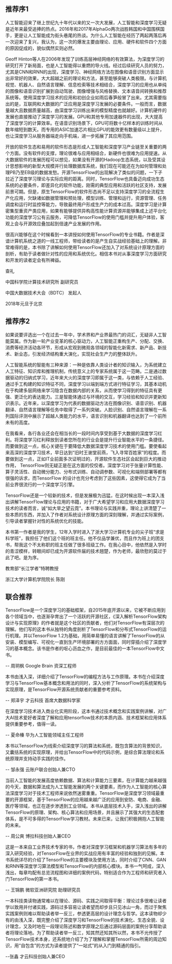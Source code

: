## 推荐序1

人工智能迎来了继上世纪九十年代以来的又一次大发展，人工智能和深度学习无疑是近年来最受追捧的热点。2016年和2017年AlphaGo两次战胜韩国和中国围棋国手，更是让人工智能成为街头巷尾的热谈。为什么人工智能在经历了两起两落后再一次迎来了复兴，我认为，这一次的爆发主要由理论、应用、硬件和软件四个方面的原因促成的，貌似偶然实则必然。

Geoff Hinton等人在2006年发现了训练高层神经网络的有效算法，为深度学习的研究打开了新局面，也是人工智能得以重燃的导火线。经过后续研究人员的努力，尤其是CNN和RNN的出现，深度学习、神经网络方法在图像和语音识别方面显示出非常好的效果，大大超越之前的理论和方法，甚至能够突破人类极限。与计算机视觉、机器人、自然语言理解、信息检索等技术相结合，深度学习的应用也从单纯的图像和语音识别扩展到自动驾驶、图像增强与风格替换、文本语音间转换和推荐系统等。使用深度学习技术的应用和初创企业如雨后春笋般冒了出来。尤其需要指出的是，互联网和大数据的广泛应用是深度学习发展的必要条件。一般而言，数据量越大且数据质量越高，由深度学习训练出来的模型精度也就越好。计算机硬件的发展也直接推动了深度学习的发展。GPU和其他专用加速器件的出现，大大提高了深度学习的计算效率。在语音识别场景下，GPU可将数十亿样本的训练时间从数年缩短到数天。而专用的ASIC加速芯片相比GPU的能效更有数量级以上提升，也让深度学习从服务器端走向手机端，进一步拓展了其应用范围。

开放的软件生态和易用的软件形态是形成人工智能和深度学习产业链至关重要的两个方面。没有软件的支撑，理论很难与应用相结合，新硬件也很难为应用提速。从大数据软件的发展历程可以想见，如果没有开源的Hadoop生态系统，以及受其设计思想影响的新型大规模并行处理数据库系统，我们现在可能还在为如何管理和处理PB乃至EB级的数据发愁。开源TensorFlow的出现解决了类似的问题，一下子拉近了深度学习理论与实际应用的距离。同时，TensorFlow也具备迈向成功生态系统的必要条件，即差异化的软件功能，刚需的典型应用和活跃的社区支持，发展前景可期。但是，原生TensorFlow的软件形态尚不足以支持深度学习的全流程生产化应用，欠缺诸如数据管理和预处理，模型训练、管理和运行，资源管理、任务调度和运行时监控等能力，导致最终用户形成生产力的成本过高。深度学习是计算密集型重资产类应用，如果有能够提供异构高性能计算资源并能够集成上述平台化功能的深度学习公有云服务，可降低TensorFlow的使用门槛并提升用户体验，客观上会与开源效应叠加起到倍速产业发展的作用。

很高兴能够在这个时候看到一本讲授如何使用TensorFlow的专业书籍。作者是深谙计算机系统之道的一线工程师，带给读者的是产生自实战经验基础上的理解。非常难得的是，本书除了讲解如何使用TensorFlow还加入了对系统设计原理方面的剖析，有助于读者做针对性的应用和系统优化。相信本书对从事深度学习方面研究和开发的读者定会有所裨益。

查礼

中国科学院计算技术研究所 副研究员

中国大数据技术大会（BDTC） 发起人

2018年元旦于北京



## 推荐序2

如果说要评选出一个在过去一年中，学术界和产业界最热门的词汇，无疑非人工智能莫属。作为新一轮产业变革的核心驱动力，人工智能正重构生产、分配、交换、消费等经济活动各环节，形成从宏观到微观各领域的智能化新需求、新产品、新技术、新业态，引发经济结构重大演化，实现社会生产力的整体跃升。

人工智能系统的智能有三种来源：一种是依靠人类设计者的知识输入，为系统建立人工特征、知识库和推理机制，传统意义上的专家系统属于这一范畴。二是通过数据驱动的归纳式学习，近年来大火的深度学习即属于这一类，与依赖于人工经验、通过手工构建的知识特征不同，深度学习以端到端方式进行特征学习，其基本动机在于构建多层网络来学习隐含在数据内部的关系，从而使学习得到的特征具有更强、更泛化的表达能力。三是智能体通过与环境的交互，学习经验和知识并更新知识表示。近年来，以深度学习为代表的数据驱动方法在图像识别、语音识别、机器翻译、自然语言理解等任务中取得了一系列突破。人脸识别、自然语言理解在一系列国际评测中展示了超越人类能力的水平，语言识别和机器翻译也达到了一个前所未有的高度。

在我看来，各行各业还会在相当长的一段时间内享受到基于大数据的深度学习红利。将深度学习红利释放到读者您所在的行业会是提升行业智能水平的一条捷径。而要做到这一点，核心关键在于要降低大数据深度学习技术的使用门槛。要使看起来高深的深度学习技术，早日达到“旧时王谢堂前燕，飞入寻常百姓家”的程度。而要做到这一点，正如IT业前面多次证明过的，开源软件生态社区会起到巨大的推动作用， TensorFlow则无疑正是在这方面的佼佼者。深度学习对于张量计算性能、算子灵活性、自动微分能力、分布式训练、自动调参数、可视化和端侧部署等都有很强的诉求，而TensorFlow 的设计也充分考虑到了这些因素，这使得它成为了当前业界很流行的一个深度学习引擎。

TensorFlow还是一个较新的技术，但是发展极为迅猛，在这时候出现一本深入浅出讲解TensorFlow理论与应用的书籍，对于广大希望学习和应用大数据深度学习技术的读者而言，诚“如大旱之望云霓”。本书理论与实践并重，理论上讲清楚了一些本质的东西，并加入了作者对系统设计原理方面的深刻理解，并通过实际案例，引导读者掌握针对性的系统优化的技能。

本书第一作者是我的学生，12年入学时进入了浙大学习计算机专业的尖子班“求是科学班”，我担任了他们这个班的班主任。他不仅品学兼优，而且作为班上的团支书，帮我这个不太称职的班主任做了很多班级工作。在我心目中，他依然是入学时的青涩模样，转眼间却已成为开源软件届的技术翘楚，作为老师，最欣慰的莫过于此了吧。是为序。



教育部“长江学者”特聘教授

浙江大学计算机学院院长   陈刚



## 联合推荐

TensorFlow是一个深度学习的基础框架，自2015年底开源以来，它被不断应用到各个领域当中，也逐渐孕育出了一个活跃的开源社区，《深入解析TensorFlow架构设计与实现原理》的作者就是这个社区的贡献者，他们对TensorFlow有深层次的理解。他们写的这本书从独特的角度剖析了TensorFlow和分布式TensorFlow的运行机理。并以TensorFlow 1.2为基础，用简单易懂的语言讲解了TensorFlow的从安装、模型编写、可视化一直到生产环境部署的方方面面，同时穿插介绍了深度学习的基本概念。该书是作者的呕心沥血之作，是目前最佳的一本TensorFlow中文书。

-- 周玥枫 Google Brain 资深工程师

本书由浅入深，详细介绍了TensorFlow的编程方法与工作原理。本书在介绍深度学习与TensorFlow基本概念和用法的同时，深入分析了TensorFlow的系统架构与实现原理，是TensorFlow开源系统贡献者的重要参考资料。

-- 郑泽宇 才云科技 首席大数据科学家

在深度学习技术进入商业化实用阶段，这本书通过技术概念和实践案例讲解，对广大AI技术爱好者深度了解和应用tensorflow技术的本质内涵、技术框架和应用体系提供重要参考，值得一读。

-- 夏命榛 华为人工智能领域主任工程师

本书以TensorFlow为线索介绍深度学习的算法和系统，既包含算法的背景知识，又囊括系统的实现原理，并给出TensorFlow中的代码示例，是综合算法理论和系统原理并支持动手实践的佳作。

-- 邹永强 云账户联合创始人兼CTO

当前人工智能的发展高度依赖数据、算法和计算能力三要素，在计算能力越来越强的今天，数据和算法成为人工智能发展的两个关键要素，而作为人工智能的核心算法深度学习对于技术工程师来说依然迷雾重重。TensorFlow是深度学习领域最重要的开源框架，基于TensorFlow的应用越来越广泛的应用到安防、电商、金融、医疗等领域，也正在逐步渗透到工业领域。本书从底层技术入手，深入浅出的讲解TensorFlow的原理、架构、核心算法和应用场景，并且展示了其强大的生态配套体系，是不可多得的TensorFlow学习教材。未来已来，让我们积极拥抱人工智能的未来。

-- 周公爽 博拉科技创始人兼CEO

这是一本来自工业界技术专家的书，作者对深度学习框架和机器学习算法有多年的深入研究经验，对TensorFlow在业界的实战应用有丰富的经验和独到的见解。本书系统详尽的介绍了TensorFlow的主要模块及使用方法，同时介绍了CNN、GAN和RNN等深度学习算法模型和TensorFlow的内部核心模块。本书一气呵成，深入浅出，每章均配有总览流程图和详细的案例代码，特别适合作为工程师和研究者入门TensorFlow的第一本书。

-- 王锦鹏 微软亚洲研究院 助理研究员

一本科技类读物通常难以在理论、源码、实践之间取得平衡：理论过多很难让读者学以致用并付诸实践，源码过多容易让读者望而却步且只见冰山一角，而过于聚焦实践案例则难以帮助读者举一反三，参透更高层的设计理念与哲学。这本读物却少有的由浅入深，既完整介绍了深度学习和TensorFlow的技术演化、生态全貌、设计理念，又及时地在一段理论陈述和数学原理之后通过源码层面的案例分享帮助读者将理论落地。为了帮助读者举一反三，知其然还知其所以然，本书不光传授了TensorFlow技术本身，还系统地介绍了为了理解和掌握TensorFlow所需的周边知识，用“自包含”的方式为读者提供了“一站式”的从入门到精通的指引。

--张鑫 才云科技创始人兼CEO